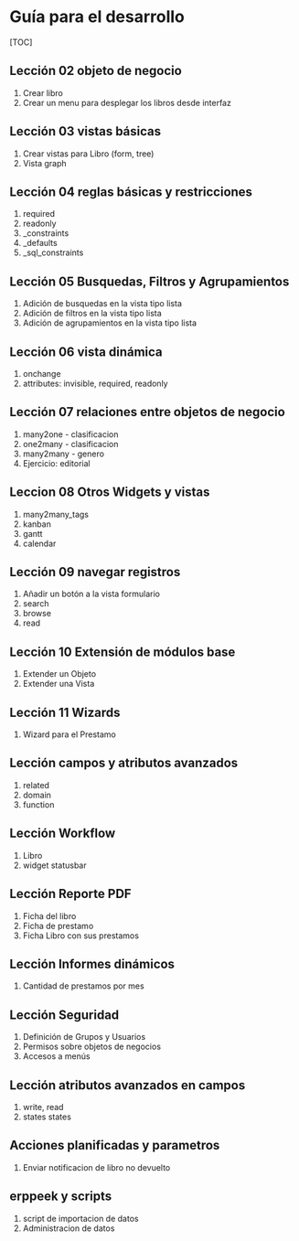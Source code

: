 Guía para el desarrollo
========================

[TOC]

Lección 02 objeto de negocio
-------------------------
1. Crear libro
1. Crear un menu para desplegar los libros desde interfaz

Lección 03 vistas básicas
-----------------
1. Crear vistas para Libro (form, tree)
1. Vista graph

Lección 04 reglas básicas y restricciones
--------------------------------------
1. required
1. readonly
1. _constraints
1. _defaults
1. _sql_constraints

Lección 05 Busquedas, Filtros y Agrupamientos
------------------------------------------
1. Adición de busquedas en la vista tipo lista
1. Adición de filtros en la vista tipo lista
1. Adición de agrupamientos en la vista tipo lista

Lección 06 vista dinámica
----------------------
1. onchange
1. attributes: invisible, required, readonly

Lección 07 relaciones entre objetos de negocio
-------------------------------------------
1. many2one - clasificacion
1. one2many - clasificacion
1. many2many - genero
1. Ejercicio: editorial

Leccion 08 Otros Widgets y vistas
---------------
1. many2many_tags
1. kanban
1. gantt
1. calendar

Lección 09 navegar registros
-------------------------
1. Añadir un botón a la vista formulario
2. search
1. browse
1. read

Lección 10 Extensión de módulos base
-------------------------
1. Extender un Objeto
1. Extender una Vista

Lección 11 Wizards
------------------
1. Wizard para el Prestamo

Lección campos y atributos avanzados
--------------------------
1. related
1. domain
1. function

Lección Workflow
----------------
1. Libro
1. widget statusbar

Lección Reporte PDF
-------------------
1. Ficha del libro
1. Ficha de prestamo
1. Ficha Libro con sus prestamos

Lección Informes dinámicos
--------------------------
1. Cantidad de prestamos por mes

Lección Seguridad
-----------------
1. Definición de Grupos y Usuarios
1. Permisos sobre objetos de negocios
1. Accesos a menús

Lección atributos avanzados en campos
-------------------------------------
1. write, read
1. states states

Acciones planificadas y parametros
----------------------------------
1. Enviar notificacion de libro no devuelto

erppeek y scripts
-----------------
1. script de importacion de datos
1. Administracion de datos
